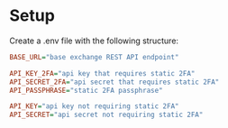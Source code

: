 # Setup

Create a .env file with the following structure:
```ini
BASE_URL="base exchange REST API endpoint"

API_KEY_2FA="api key that requires static 2FA"
API_SECRET_2FA="api secret that requires static 2FA"
API_PASSPHRASE="static 2FA passphrase"

API_KEY="api key not requiring static 2FA"
API_SECRET="api secret not requiring static 2FA"
```
